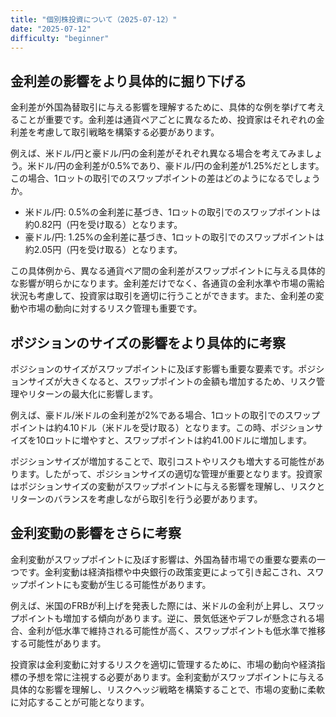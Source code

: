 ```yaml
---
title: "個別株投資について（2025-07-12）"
date: "2025-07-12"
difficulty: "beginner"
---
```


## 金利差の影響をより具体的に掘り下げる

金利差が外国為替取引に与える影響を理解するために、具体的な例を挙げて考えることが重要です。金利差は通貨ペアごとに異なるため、投資家はそれぞれの金利差を考慮して取引戦略を構築する必要があります。

例えば、米ドル/円と豪ドル/円の金利差がそれぞれ異なる場合を考えてみましょう。米ドル/円の金利差が0.5%であり、豪ドル/円の金利差が1.25%だとします。この場合、1ロットの取引でのスワップポイントの差はどのようになるでしょうか。

- 米ドル/円: 0.5%の金利差に基づき、1ロットの取引でのスワップポイントは約0.82円（円を受け取る）となります。
- 豪ドル/円: 1.25%の金利差に基づき、1ロットの取引でのスワップポイントは約2.05円（円を受け取る）となります。

この具体例から、異なる通貨ペア間の金利差がスワップポイントに与える具体的な影響が明らかになります。金利差だけでなく、各通貨の金利水準や市場の需給状況も考慮して、投資家は取引を適切に行うことができます。また、金利差の変動や市場の動向に対するリスク管理も重要です。

## ポジションのサイズの影響をより具体的に考察

ポジションのサイズがスワップポイントに及ぼす影響も重要な要素です。ポジションサイズが大きくなると、スワップポイントの金額も増加するため、リスク管理やリターンの最大化に影響します。

例えば、豪ドル/米ドルの金利差が2%である場合、1ロットの取引でのスワップポイントは約4.10ドル（米ドルを受け取る）となります。この時、ポジションサイズを10ロットに増やすと、スワップポイントは約41.00ドルに増加します。

ポジションサイズが増加することで、取引コストやリスクも増大する可能性があります。したがって、ポジションサイズの適切な管理が重要となります。投資家はポジションサイズの変動がスワップポイントに与える影響を理解し、リスクとリターンのバランスを考慮しながら取引を行う必要があります。

## 金利変動の影響をさらに考察

金利変動がスワップポイントに及ぼす影響は、外国為替市場での重要な要素の一つです。金利変動は経済指標や中央銀行の政策変更によって引き起こされ、スワップポイントにも変動が生じる可能性があります。

例えば、米国のFRBが利上げを発表した際には、米ドルの金利が上昇し、スワップポイントも増加する傾向があります。逆に、景気低迷やデフレが懸念される場合、金利が低水準で維持される可能性が高く、スワップポイントも低水準で推移する可能性があります。

投資家は金利変動に対するリスクを適切に管理するために、市場の動向や経済指標の予想を常に注視する必要があります。金利変動がスワップポイントに与える具体的な影響を理解し、リスクヘッジ戦略を構築することで、市場の変動に柔軟に対応することが可能となります。
